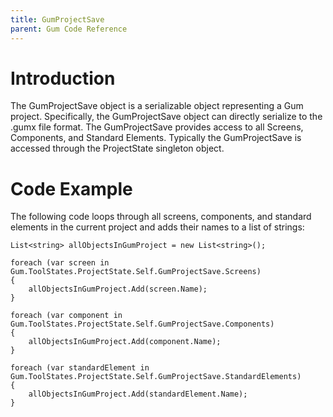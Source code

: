 ```yaml
---
title: GumProjectSave
parent: Gum Code Reference
---
```


# Introduction

The GumProjectSave object is a serializable object representing a Gum project.  Specifically, the GumProjectSave object can directly serialize to the .gumx file format.  The GumProjectSave provides access to all Screens, Components, and Standard Elements.  Typically the GumProjectSave is accessed through the ProjectState singleton object.

# Code Example

The following code loops through all screens, components, and standard elements in the current project and adds their names to a list of strings:

```
List<string> allObjectsInGumProject = new List<string>();

foreach (var screen in Gum.ToolStates.ProjectState.Self.GumProjectSave.Screens)
{
    allObjectsInGumProject.Add(screen.Name);
}

foreach (var component in Gum.ToolStates.ProjectState.Self.GumProjectSave.Components)
{
    allObjectsInGumProject.Add(component.Name);
}

foreach (var standardElement in Gum.ToolStates.ProjectState.Self.GumProjectSave.StandardElements)
{
    allObjectsInGumProject.Add(standardElement.Name);
}
```